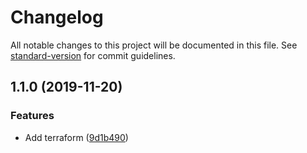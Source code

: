 # Changelog

All notable changes to this project will be documented in this file. See [standard-version](https://github.com/conventional-changelog/standard-version) for commit guidelines.

## 1.1.0 (2019-11-20)


### Features

* Add terraform ([9d1b490](https://github.com/jazztong/go-dev-docker/commit/9d1b4907a8eb32781a26845ddb73d057c7f7b85e))
